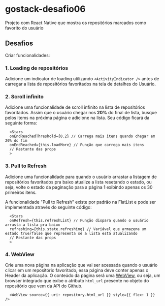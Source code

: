 # gostack-desafio06

Projeto com React Native que mostra os repositórios marcados como favorito do usuário 

## Desafios
Criar funcionalidades:

### 1. Loading de repositórios
Adicione um indicator de loading utilizando ```<ActivityIndicator />``` antes de carregar a lista de repositórios favoritados na tela de detalhes do Usuário.

### 2. Scroll infinito
Adicione uma funcionalidade de scroll infinito na lista de repositórios favoritados. Assim que o usuário chegar nos **20%** do final de lista, busque pelos items na próxima página e adicione na lista. Seu código ficará da seguinte forma:

```
  <Stars
  onEndReachedThreshold={0.2} // Carrega mais itens quando chegar em 20% do fim
  onEndReached={this.loadMore} // Função que carrega mais itens
  // Restante das props
  >
```

### 3. Pull to Refresh
Adicione uma funcionalidade para quando o usuário arrastar a listagem de repositórios favoritados pra baixo atualize a lista resetando o estado, ou seja, volte o estado da paginação para a página 1 exibindo apenas os 30 primeiros itens.

A funcionalidade "Pull to Refresh" existe por padrão na FlatList e pode ser implementada através do seguinte código:

```
  <Stars
  onRefresh={this.refreshList} // Função dispara quando o usuário arrasta a lista pra baixo
  refreshing={this.state.refreshing} // Variável que armazena um estado true/false que representa se a lista está atualizando
  // Restante das props
  >
```

### 4. WebView
Crie uma nova página na aplicação que vai ser acessada quando o usuário clicar em um repositório favoritado, essa página deve conter apenas o Header da aplicação. O conteúdo da página será uma [WebView](https://github.com/react-native-community/react-native-webview/blob/master/docs/Getting-Started.md), ou seja, um browser integrado que exibe o atributo ```html_url``` presente no objeto do repositório que vem da API do Github.

```
  <WebView source={{ uri: repository.html_url }} style={{ flex: 1 }} />
```
